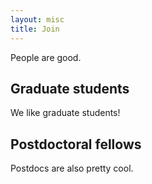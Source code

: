 ```yaml
---
layout: misc
title: Join
---
```


People are good.

## Graduate students

We like graduate students!

## Postdoctoral fellows

Postdocs are also pretty cool.
